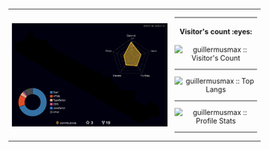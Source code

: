 <table style="border-color: transparent;" cellspacing=0 ><tr><td valign="center" width="60%">
  
<img width="900" align="center" src="https://github.com/guillermusmax/Overview_Stats/blob/main/profile-3d-contrib/profile-night-rainbow.svg">

</td><td valign="top" width="33%">
<p align="right">

  ***
  <h4 align="center">Visitor's count :eyes:</h4>
<p align="center"><img src="https://profile-counter.glitch.me/{guillermusmax}/count.svg" alt="guillermusmax :: Visitor's Count" /></p>

  ***

  <p align="center"><img src="https://github-readme-stats.vercel.app/api/top-langs/?username=guillermusmax&langs_count=10&theme=tokyonight&layout=compact" alt="guillermusmax :: Top Langs" /></p>

  ***
  
 <p align="center"><img src="https://github-readme-stats.vercel.app/api?username=guillermusmax&show_icons=true&theme=synthwave" alt="guillermusmax :: Profile Stats" /></p>
  
  ***
  
</p>
</td></tr></table>

